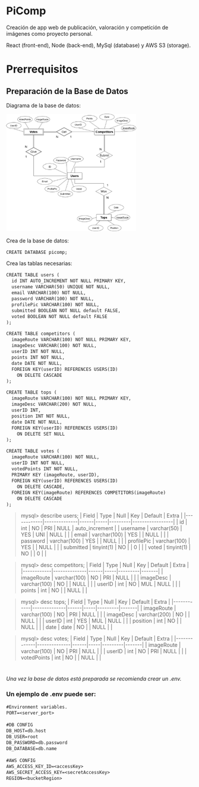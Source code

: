 # PiComp
Creación de app web de publicación, valoración y competición de imágenes como proyecto personal.

React (front-end), Node (back-end), MySql (database) y AWS S3 (storage).

# Prerrequisitos

## Preparación de la Base de Datos

Diagrama de la base de datos:

<img src="src/img/PiCompDBs.png" width="350">

Crea de la base de datos:
```
CREATE DATABASE picomp;
```

Crea las tablas necesarias:
```
CREATE TABLE users (
  id INT AUTO_INCREMENT NOT NULL PRIMARY KEY,
  username VARCHAR(50) UNIQUE NOT NULL,
  email VARCHAR(100) NOT NULL,
  password VARCHAR(100) NOT NULL,
  profilePic VARCHAR(100) NOT NULL,
  submitted BOOLEAN NOT NULL default FALSE,
  voted BOOLEAN NOT NULL default FALSE
);
```




```
CREATE TABLE competitors (
  imageRoute VARCHAR(100) NOT NULL PRIMARY KEY,
  imageDesc VARCHAR(100) NOT NULL,
  userID INT NOT NULL,
  points INT NOT NULL,
  date DATE NOT NULL,
  FOREIGN KEY(userID) REFERENCES USERS(ID)
    ON DELETE CASCADE
);
```




```
CREATE TABLE tops (
  imageRoute VARCHAR(100) NOT NULL PRIMARY KEY,
  imageDesc VARCHAR(200) NOT NULL,
  userID INT,
  position INT NOT NULL,
  date DATE NOT NULL,
  FOREIGN KEY(userID) REFERENCES USERS(ID)
    ON DELETE SET NULL
);
```




```
CREATE TABLE votes (
  imageRoute VARCHAR(100) NOT NULL,
  userID INT NOT NULL,
  votedPoints INT NOT NULL,
  PRIMARY KEY (imageRoute, userID),
  FOREIGN KEY(userID) REFERENCES USERS(ID)
    ON DELETE CASCADE,
  FOREIGN KEY(imageRoute) REFERENCES COMPETITORS(imageRoute)
    ON DELETE CASCADE
);
```




> mysql> describe users;
> | Field      | Type         | Null | Key | Default | Extra           |
> |------------|--------------|------|-----|---------|-----------------|
> | id         | int          | NO   | PRI | NULL    | auto_increment  |
> | username   | varchar(50)  | YES  | UNI | NULL    |                 |
> | email      | varchar(100) | YES  |     | NULL    |                 |
> | password   | varchar(100) | YES  |     | NULL    |                 |
> | profilePic | varchar(100) | YES  |     | NULL    |                 |
> | submitted  | tinyint(1)   | NO   |     | 0       |                 |
> | voted      | tinyint(1)   | NO   |     | 0       |                 |

> mysql> desc competitors;
> | Field      | Type         | Null | Key | Default | Extra |
> |------------|--------------|------|-----|---------|-------|
> | imageRoute | varchar(100) | NO   | PRI | NULL    |       |
> | imageDesc  | varchar(100) | NO   |     | NULL    |       |
> | userID     | int          | NO   | MUL | NULL    |       |
> | points     | int          | NO   |     | NULL    |       |

> mysql> desc tops;
> | Field      | Type         | Null | Key | Default | Extra |
> |------------|--------------|------|-----|---------|-------|
> | imageRoute | varchar(100) | NO   | PRI | NULL    |       |
> | imageDesc  | varchar(200) | NO   |     | NULL    |       |
> | userID     | int          | YES  | MUL | NULL    |       |
> | position   | int          | NO   |     | NULL    |       |
> | date       | date         | NO   |     | NULL    |       |

> mysql> desc votes;
> | Field       | Type         | Null | Key | Default | Extra |
> |-------------|--------------|------|-----|---------|-------|
> | imageRoute  | varchar(100) | NO   | PRI | NULL    |       |
> | userID      | int          | NO   | PRI | NULL    |       |
> | votedPoints | int          | NO   |     | NULL    |       |


#

*Una vez la base de datos está preparada se recomienda crear un .env.*
### Un ejemplo de .env puede ser: 
```
#Environment variables.
PORT=<server_port>

#DB CONFIG
DB_HOST=db.host
DB_USER=root
DB_PASSWORD=db.password
DB_DATABASE=db.name

#AWS CONFIG
AWS_ACCESS_KEY_ID=<accessKey>
AWS_SECRET_ACCESS_KEY=<secretAccessKey>
REGION=<bucketRegion>
```
